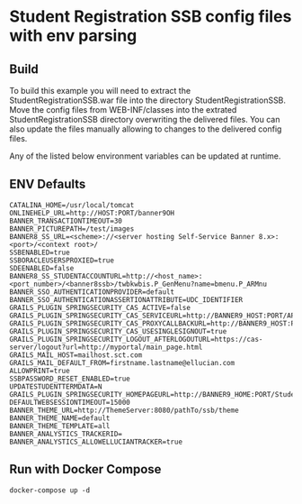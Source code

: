 # Student Registration SSB config files with env parsing

## Build

To build this example you will need to extract the StudentRegistrationSSB.war file into the directory StudentRegistrationSSB.  Move the config files from WEB-INF/classes into the extrated StudentRegistrationSSB directory overwriting the delivered files.  You can also update the files manually allowing to changes to the delivered config files.  

Any of the listed below environment variables can be updated at runtime.  

## ENV Defaults

```Shell
CATALINA_HOME=/usr/local/tomcat
ONLINEHELP_URL=http://HOST:PORT/banner9OH
BANNER_TRANSACTIONTIMEOUT=30
BANNER_PICTUREPATH=/test/images
BANNER8_SS_URL=<scheme>://<server hosting Self-Service Banner 8.x>:<port>/<context root>/
SSBENABLED=true
SSBORACLEUSERSPROXIED=true
SDEENABLED=false
BANNER8_SS_STUDENTACCOUNTURL=http://<host_name>:<port_number>/<banner8ssb>/twbkwbis.P_GenMenu?name=bmenu.P_ARMnu
BANNER_SSO_AUTHENTICATIONPROVIDER=default
BANNER_SSO_AUTHENTICATIONASSERTIONATTRIBUTE=UDC_IDENTIFIER
GRAILS_PLUGIN_SPRINGSECURITY_CAS_ACTIVE=false
GRAILS_PLUGIN_SPRINGSECURITY_CAS_SERVICEURL=http://BANNER9_HOST:PORT/APP_NAME/j_spring_cas_security_check
GRAILS_PLUGIN_SPRINGSECURITY_CAS_PROXYCALLBACKURL=http://BANNER9_HOST:PORT/APP_NAME/secure/receptor
GRAILS_PLUGIN_SPRINGSECURITY_CAS_USESINGLESIGNOUT=true
GRAILS_PLUGIN_SPRINGSECURITY_LOGOUT_AFTERLOGOUTURL=https://cas-server/logout?url=http://myportal/main_page.html
GRAILS_MAIL_HOST=mailhost.sct.com
GRAILS_MAIL_DEFAULT_FROM=firstname.lastname@ellucian.com
ALLOWPRINT=true
SSBPASSWORD_RESET_ENABLED=true
UPDATESTUDENTTERMDATA=N
GRAILS_PLUGIN_SPRINGSECURITY_HOMEPAGEURL=http://BANNER9_HOME:PORT/StudentRegistrationSsb
DEFAULTWEBSESSIONTIMEOUT=15000
BANNER_THEME_URL=http://ThemeServer:8080/pathTo/ssb/theme
BANNER_THEME_NAME=default
BANNER_THEME_TEMPLATE=all
BANNER_ANALYSTICS_TRACKERID=
BANNER_ANALYSTICS_ALLOWELLUCIANTRACKER=true
```

## Run with Docker Compose

```Shell
docker-compose up -d
```